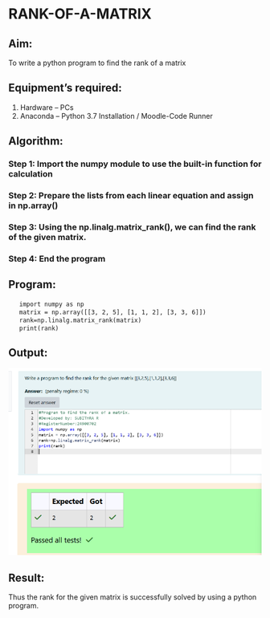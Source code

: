 # RANK-OF-A-MATRIX
## Aim:
To write a python program to find the rank of a matrix
## Equipment’s required:
1. 	Hardware – PCs
2. 	Anaconda – Python 3.7 Installation / Moodle-Code Runner

## Algorithm:
### Step 1: Import the numpy module to use the built-in function for calculation
### Step 2: Prepare the lists from each linear equation and assign in np.array()
### Step 3: Using the np.linalg.matrix_rank(), we can find the rank of the given matrix.
### Step 4: End the program

## Program:
```
   import numpy as np
   matrix = np.array([[3, 2, 5], [1, 1, 2], [3, 3, 6]])
   rank=np.linalg.matrix_rank(matrix)
   print(rank)
```
## Output:
![alt text](<maths 2.png>)
## Result:
Thus the rank for the given matrix is successfully solved by  using a python program.

